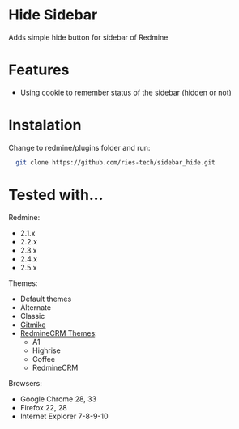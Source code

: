 Hide Sidebar
====================

Adds simple hide button for sidebar of Redmine

Features
====================

 * Using cookie to remember status of the sidebar (hidden or not)

Instalation
====================
Change to redmine/plugins folder and run:
```bash
  git clone https://github.com/ries-tech/sidebar_hide.git
```

Tested with...
====================

Redmine:
 * 2.1.x
 * 2.2.x
 * 2.3.x
 * 2.4.x
 * 2.5.x

Themes:
 * Default themes
 * Alternate
 * Classic 
 * [Gitmike](https://github.com/makotokw/redmine-theme-gitmike)
 * [RedmineCRM Themes](http://redminecrm.com/projects/themes):
   * A1
   * Highrise
   * Coffee
   * RedmineCRM

Browsers:
 * Google Chrome 28, 33
 * Firefox 22, 28
 * Internet Explorer 7-8-9-10
